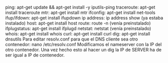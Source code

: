 ping: apt-get update && apt-get install -y iputils-ping
traceroute: apt-get install traceroute
mtr: apt-get install mtr
ifconfig: apt-get install net-tools
ifup/ifdown: apt-get install ifupdown
ip address: ip address show (ya estaba instalado)
host: apt-get install host
route: route -n (venía preinstalado)
ifplugstatus: apt-get install ifplugd
netstat: netstat (venía preinstalado)
whois: apt-get install whois
curl: apt-get install curl
dig: apt-get install dnsutils
Para editar resolv.conf para que el DNS cliente sea otro contenedor:
nano /etc/resolv.conf
Modificamos el nameserver con la IP del otro contenedor.
Una vez hecho esto al hacer un dig la IP de SERVER ha de ser igual a IP de contenedor.